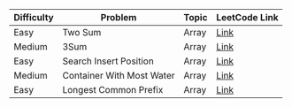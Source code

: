 | Difficulty | Problem | Topic | LeetCode Link |
|------------|---------|-------|----------------|
| Easy | Two Sum | Array | [Link](https://leetcode.com/problems/) |
| Medium | 3Sum | Array | [Link](https://leetcode.com/problems/) |
| Easy | Search Insert Position | Array | [Link](https://leetcode.com/problems/) |
| Medium | Container With Most Water | Array | [Link](https://leetcode.com/problems/) |
| Easy | Longest Common Prefix | Array | [Link](https://leetcode.com/problems/) |
